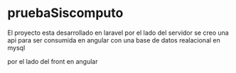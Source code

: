# pruebaSiscomputo


El proyecto esta desarrollado en laravel por el lado del servidor 
se creo una api para ser consumida en angular con una base de datos realacional en mysql

por el lado del front en angular
